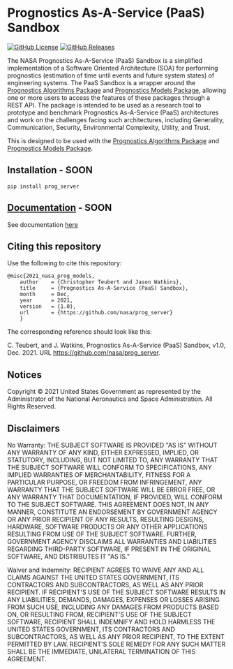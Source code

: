 # Prognostics As-A-Service (PaaS) Sandbox
[![GitHub License](https://img.shields.io/badge/License-NOSA-green)](https://github.com/nasa/prog_models/blob/master/license.pdf)
[![GitHub Releases](https://img.shields.io/github/release/nasa/prog_models.svg)](https://github.com/nasa/prog_models/releases)

The NASA Prognostics As-A-Service (PaaS) Sandbox is a simplified implementation of a Software Oriented Architecture (SOA) for performing prognostics (estimation of time until events and future system states) of engineering systems. The PaaS Sandbox is a wrapper around the [Prognostics Algorithms Package](https://github.com/nasa/prog_algs) and [Prognostics Models Package](https://github.com/nasa/prog_models), allowing one or more users to access the features of these packages through a REST API. The package is intended to be used as a research tool to prototype and benchmark Prognostics As-A-Service (PaaS) architectures and work on the challenges facing such architectures, including Generality, Communication, Security, Environmental Complexity, Utility, and Trust.

This is designed to be used with the [Prognostics Algorithms Package](https://github.com/nasa/prog_algs) and [Prognostics Models Package](https://github.com/nasa/prog_models).

## Installation - SOON
`pip install prog_server`

## [Documentation](https://nasa.github.io/prog_server/) - SOON
See documentation [here](https://nasa.github.io/prog_server/)

## Citing this repository
Use the following to cite this repository:

```
@misc{2021_nasa_prog_models,
    author    = {Christopher Teubert and Jason Watkins},
    title     = {Prognostics As-A-Service (PaaS) Sandbox},
    month     = Dec,
    year      = 2021,
    version   = {1.0},
    url       = {https://github.com/nasa/prog_server}
    }
```

The corresponding reference should look like this:

C. Teubert, and J. Watkins, Prognostics As-A-Service (PaaS) Sandbox, v1.0, Dec. 2021. URL https://github.com/nasa/prog_server.

## Notices

Copyright © 2021 United States Government as represented by the Administrator of the National Aeronautics and Space Administration.  All Rights Reserved.

## Disclaimers

No Warranty: THE SUBJECT SOFTWARE IS PROVIDED "AS IS" WITHOUT ANY WARRANTY OF ANY KIND, EITHER EXPRESSED, IMPLIED, OR STATUTORY, INCLUDING, BUT NOT LIMITED TO, ANY WARRANTY THAT THE SUBJECT SOFTWARE WILL CONFORM TO SPECIFICATIONS, ANY IMPLIED WARRANTIES OF MERCHANTABILITY, FITNESS FOR A PARTICULAR PURPOSE, OR FREEDOM FROM INFRINGEMENT, ANY WARRANTY THAT THE SUBJECT SOFTWARE WILL BE ERROR FREE, OR ANY WARRANTY THAT DOCUMENTATION, IF PROVIDED, WILL CONFORM TO THE SUBJECT SOFTWARE. THIS AGREEMENT DOES NOT, IN ANY MANNER, CONSTITUTE AN ENDORSEMENT BY GOVERNMENT AGENCY OR ANY PRIOR RECIPIENT OF ANY RESULTS, RESULTING DESIGNS, HARDWARE, SOFTWARE PRODUCTS OR ANY OTHER APPLICATIONS RESULTING FROM USE OF THE SUBJECT SOFTWARE.  FURTHER, GOVERNMENT AGENCY DISCLAIMS ALL WARRANTIES AND LIABILITIES REGARDING THIRD-PARTY SOFTWARE, IF PRESENT IN THE ORIGINAL SOFTWARE, AND DISTRIBUTES IT "AS IS."

Waiver and Indemnity:  RECIPIENT AGREES TO WAIVE ANY AND ALL CLAIMS AGAINST THE UNITED STATES GOVERNMENT, ITS CONTRACTORS AND SUBCONTRACTORS, AS WELL AS ANY PRIOR RECIPIENT.  IF RECIPIENT'S USE OF THE SUBJECT SOFTWARE RESULTS IN ANY LIABILITIES, DEMANDS, DAMAGES, EXPENSES OR LOSSES ARISING FROM SUCH USE, INCLUDING ANY DAMAGES FROM PRODUCTS BASED ON, OR RESULTING FROM, RECIPIENT'S USE OF THE SUBJECT SOFTWARE, RECIPIENT SHALL INDEMNIFY AND HOLD HARMLESS THE UNITED STATES GOVERNMENT, ITS CONTRACTORS AND SUBCONTRACTORS, AS WELL AS ANY PRIOR RECIPIENT, TO THE EXTENT PERMITTED BY LAW.  RECIPIENT'S SOLE REMEDY FOR ANY SUCH MATTER SHALL BE THE IMMEDIATE, UNILATERAL TERMINATION OF THIS AGREEMENT.
